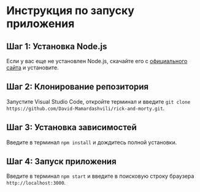 # Инструкция по запуску приложения

## Шаг 1: Установка Node.js

Если у вас еще не установлен Node.js, скачайте его с [официального сайта](https://nodejs.org/) и установите.

## Шаг 2: Клонирование репозитория

Запустите Visual Studio Code, откройте терминал и введите `git clone https://github.com/David-Mamardashvili/rick-and-morty.git`.

## Шаг 3: Установка зависимостей

Введите в терминал `npm install` и дождитесь полной установки.

## Шаг 4: Запуск приложения

Введите в терминал `npm start` и введите в поисковую строку браузера `http://localhost:3000`.
